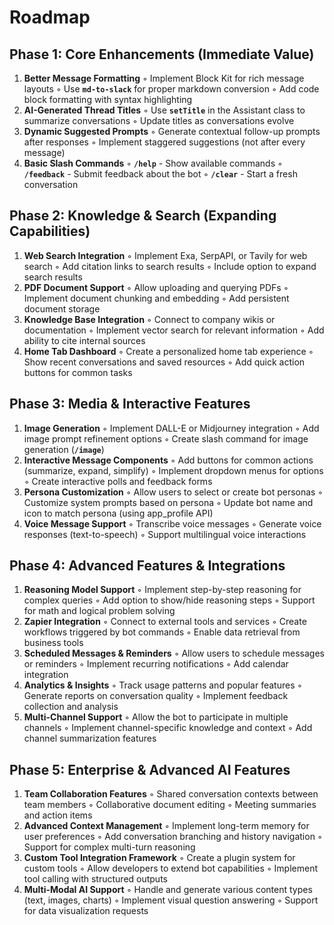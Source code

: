 # **Roadmap**

## **Phase 1: Core Enhancements (Immediate Value)**

1. **Better Message Formatting**
    ◦ Implement Block Kit for rich message layouts
    ◦ Use **`md-to-slack`** for proper markdown conversion
    ◦ Add code block formatting with syntax highlighting
2. **AI-Generated Thread Titles**
    ◦ Use **`setTitle`** in the Assistant class to summarize conversations
    ◦ Update titles as conversations evolve
3. **Dynamic Suggested Prompts**
    ◦ Generate contextual follow-up prompts after responses
    ◦ Implement staggered suggestions (not after every message)
4. **Basic Slash Commands**
    ◦ **`/help`** - Show available commands
    ◦ **`/feedback`** - Submit feedback about the bot
    ◦ **`/clear`** - Start a fresh conversation

## **Phase 2: Knowledge & Search (Expanding Capabilities)**

1. **Web Search Integration**
    ◦ Implement Exa, SerpAPI, or Tavily for web search
    ◦ Add citation links to search results
    ◦ Include option to expand search results
2. **PDF Document Support**
    ◦ Allow uploading and querying PDFs
    ◦ Implement document chunking and embedding
    ◦ Add persistent document storage
3. **Knowledge Base Integration**
    ◦ Connect to company wikis or documentation
    ◦ Implement vector search for relevant information
    ◦ Add ability to cite internal sources
4. **Home Tab Dashboard**
    ◦ Create a personalized home tab experience
    ◦ Show recent conversations and saved resources
    ◦ Add quick action buttons for common tasks

## **Phase 3: Media & Interactive Features**

1. **Image Generation**
    ◦ Implement DALL-E or Midjourney integration
    ◦ Add image prompt refinement options
    ◦ Create slash command for image generation (**`/image`**)
2. **Interactive Message Components**
    ◦ Add buttons for common actions (summarize, expand, simplify)
    ◦ Implement dropdown menus for options
    ◦ Create interactive polls and feedback forms
3. **Persona Customization**
    ◦ Allow users to select or create bot personas
    ◦ Customize system prompts based on persona
    ◦ Update bot name and icon to match persona (using app_profile API)
4. **Voice Message Support**
    ◦ Transcribe voice messages
    ◦ Generate voice responses (text-to-speech)
    ◦ Support multilingual voice interactions

## **Phase 4: Advanced Features & Integrations**

1. **Reasoning Model Support**
    ◦ Implement step-by-step reasoning for complex queries
    ◦ Add option to show/hide reasoning steps
    ◦ Support for math and logical problem solving
2. **Zapier Integration**
    ◦ Connect to external tools and services
    ◦ Create workflows triggered by bot commands
    ◦ Enable data retrieval from business tools
3. **Scheduled Messages & Reminders**
    ◦ Allow users to schedule messages or reminders
    ◦ Implement recurring notifications
    ◦ Add calendar integration
4. **Analytics & Insights**
    ◦ Track usage patterns and popular features
    ◦ Generate reports on conversation quality
    ◦ Implement feedback collection and analysis
5. **Multi-Channel Support**
    ◦ Allow the bot to participate in multiple channels
    ◦ Implement channel-specific knowledge and context
    ◦ Add channel summarization features

## **Phase 5: Enterprise & Advanced AI Features**

1. **Team Collaboration Features**
    ◦ Shared conversation contexts between team members
    ◦ Collaborative document editing
    ◦ Meeting summaries and action items
2. **Advanced Context Management**
    ◦ Implement long-term memory for user preferences
    ◦ Add conversation branching and history navigation
    ◦ Support for complex multi-turn reasoning
3. **Custom Tool Integration Framework**
    ◦ Create a plugin system for custom tools
    ◦ Allow developers to extend bot capabilities
    ◦ Implement tool calling with structured outputs
4. **Multi-Modal AI Support**
    ◦ Handle and generate various content types (text, images, charts)
    ◦ Implement visual question answering
    ◦ Support for data visualization requests